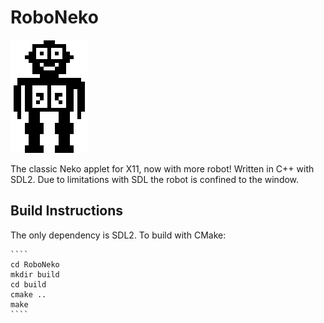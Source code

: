 # RoboNeko

![Screenshot](logo.png?raw=true "Screenshot showing a happy Robit")

The classic Neko applet for X11, now with more robot! Written in C++ with SDL2.
Due to limitations with SDL the robot is confined to the window.


## Build Instructions

The only dependency is SDL2. To build with CMake:


    ````
    cd RoboNeko
    mkdir build
    cd build
    cmake ..
    make
    ````


